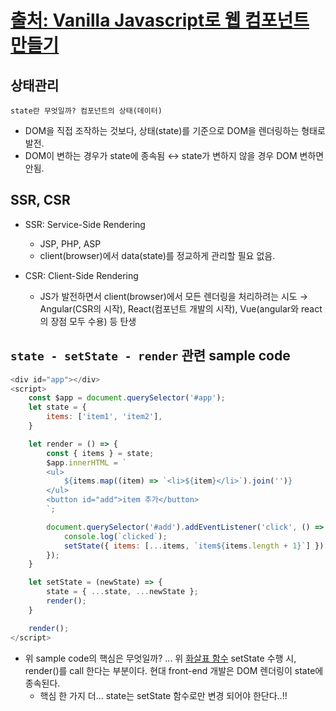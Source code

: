 # [출처: Vanilla Javascript로 웹 컴포넌트 만들기](https://junilhwang.github.io/TIL/Javascript/Design/Vanilla-JS-Component/)
## 상태관리
`state란 무엇일까? 컴포넌트의 상태(데이터)`
* DOM을 직접 조작하는 것보다, 상태(state)를 기준으로 DOM을 렌더링하는 형태로 발전.
* DOM이 변하는 경우가 state에 종속됨 $\leftrightarrow$ state가 변하지 않을 경우 DOM 변하면 안됨.

## SSR, CSR
* SSR: Service-Side Rendering
  * JSP, PHP, ASP
  * client(browser)에서 data(state)를 정교하게 관리할 필요 없음.

* CSR: Client-Side Rendering
  * JS가 발전하면서 client(browser)에서 모든 렌더링을 처리하려는 시도 $\rightarrow$ Angular(CSR의 시작), React(컴포넌트 개발의 시작), Vue(angular와 react의 장점 모두 수용) 등 탄생

## `state - setState - render` 관련 sample code
```javascript
<div id="app"></div>
<script>
    const $app = document.querySelector('#app');
    let state = {
        items: ['item1', 'item2'],
    }

    let render = () => {
        const { items } = state;
        $app.innerHTML = `
        <ul>
            ${items.map((item) => `<li>${item}</li>`).join('')}
        </ul>
        <button id="add">item 추가</button>
        `;

        document.querySelector('#add').addEventListener('click', () => {
            console.log(`clicked`);
            setState({ items: [...items, `item${items.length + 1}`] })
        });
    }

    let setState = (newState) => {
        state = { ...state, ...newState };
        render();
    }

    render();
</script>
```
* 위 sample code의 핵심은 무엇일까? ... 위 [화살표 함수](https://developer.mozilla.org/ko/docs/Web/JavaScript/Reference/Functions/Arrow_functions) setState 수행 시, render()를 call 한다는 부분이다. 현대 front-end 개발은 DOM 렌더링이 state에 종속된다.
    * 핵심 한 가지 더... state는 setState 함수로만 변경 되어야 한단다..!!